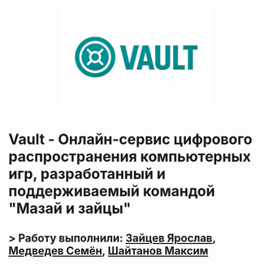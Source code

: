 <div align="center">
  <img src="./repo materials/a2e1af06-2f85-43ab-8aad-40b93c798972.png" style="max-width:60%;" alt="Наш логотип" />
</div>

# Vault - Онлайн-сервис цифрового распространения компьютерных игр, разработанный и поддерживаемый командой "Мазай и зайцы"
## > Работу выполнили: [Зайцев Ярослав](https://github.com/RifitGG), [Медведев Семён](https://github.com/Levington), [Шайтанов Максим]()




